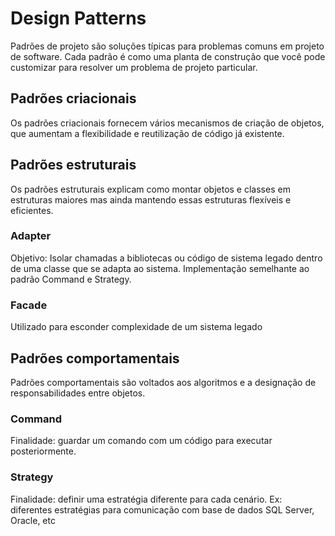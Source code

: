 ﻿# Design Patterns

Padrões de projeto são soluções típicas para problemas comuns em projeto de software. Cada padrão 
é como uma planta de construção que você pode customizar para resolver um problema de projeto particular.

## Padrões criacionais
Os padrões criacionais fornecem vários mecanismos de criação de objetos, que aumentam a flexibilidade e reutilização de código já existente.

## Padrões estruturais
Os padrões estruturais explicam como montar objetos e classes em estruturas maiores mas ainda mantendo essas estruturas flexíveis e eficientes.
### Adapter
Objetivo: Isolar chamadas a bibliotecas ou código de sistema legado dentro de uma classe que se adapta ao sistema.
Implementação semelhante ao padrão Command e Strategy.

### Facade 
Utilizado para esconder complexidade de um sistema legado

## Padrões comportamentais
Padrões comportamentais são voltados aos algoritmos e a designação de responsabilidades entre objetos.
### Command
Finalidade: guardar um comando com um código para executar posteriormente.

### Strategy
Finalidade: definir uma estratégia diferente para cada cenário. Ex: diferentes estratégias para comunicação com base de dados SQL Server, Oracle, etc